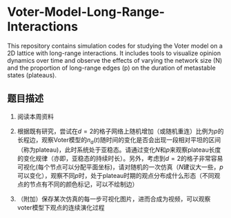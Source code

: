 # Voter-Model-Long-Range-Interactions

This repository contains simulation codes for studying the Voter model on a 2D lattice with long-range interactions. It includes tools to visualize opinion dynamics over time and observe the effects of varying the network size (N) and the proportion of long-range edges (p) on the duration of metastable states (plateaus).

## 题目描述


1. 阅读本周资料
 
2. 根据既有研究，尝试在$d=2$的格子网络上随机增加（或随机重连）比例为$p$的长程边，观察Voter模型的$n_a(t)$随时间的变化是否会出现一段相对平坦的区间（称为plateau)，此时系统处于亚稳态。请通过变化$N$和$p$来观察plateau长度的变化规律（亦即，亚稳态的持续时长）。另外，考虑到$d=2$的格子非常容易可视化(每个节点可以分配平面坐标)，请对随机的一次仿真（$N$建议大一些，$p$可以变化），观察不同$p$时，处于plateau时期的观点分布成什么形态（不同观点的节点有不同的颜色标记，可以不绘制边）
 
3. （附加）保存某次仿真的每一步可视化图片，进而合成为视频，可以观察voter模型下观点的连续演化过程
